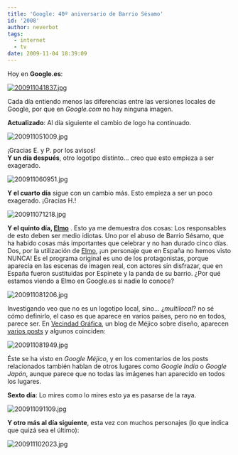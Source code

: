 ```yaml
---
title: 'Google: 40º aniversario de Barrio Sésamo'
id: '2008'
author: neverbot
tags:
  - internet
  - tv
date: 2009-11-04 18:39:09
---
```


Hoy en **Google.es**:

[![200911041837.jpg](./google-40º-aniversario-de-barrio-sesamo/200911041837.jpg)](http://www.google.es/search?q=Barrio+S%C3%A9samo&hl=es&ct=bigbird-hp&oi=ddle)

Cada día entiendo menos las diferencias entre las versiones locales de Google, por que en _Google.com_ no hay ninguna imagen.

**Actualizado**: Al día siguiente el cambio de logo ha continuado.

![200911051009.jpg](./google-40º-aniversario-de-barrio-sesamo/200911051009.jpg)  

¡Gracias E. y P. por los avisos!  
**Y un día después**, otro logotipo distinto... creo que esto empieza a ser exagerado.  

![200911060951.jpg](./google-40º-aniversario-de-barrio-sesamo/200911060951.jpg)

**Y el cuarto día** sigue con un cambio más. Esto empieza a ser un poco exagerado. ¡Gracias H.!

![200911071218.jpg](./google-40º-aniversario-de-barrio-sesamo/200911071218.jpg)

**Y el quinto día, [Elmo](http://en.wikipedia.org/wiki/Elmo)** . Esto ya me demuestra dos cosas: Los responsables de esto deben ser medio idiotas. Uno por el abuso de Barrio Sésamo, que ha habido cosas más importantes que celebrar y no han durado cinco días. Dos, por la utilización de [Elmo](http://en.wikipedia.org/wiki/Elmo), ¡un personaje que en España no hemos visto NUNCA! Es el programa original es uno de los protagonistas, porque aparecía en las escenas de imagen real, con actores sin disfrazar, que en España fueron sustituidas por Espinete y la panda de su barrio. ¿Por qué estamos viendo a Elmo en Google.es si nadie lo conoce?

![200911081206.jpg](./google-40º-aniversario-de-barrio-sesamo/200911081206.jpg)

Investigando veo que no es un logotipo local, sino... ¿_multilocal_? no sé cómo definirlo, el caso es que aparece en varios países, pero no en todos, parece ser. En [Vecindad Gráfica](http://blogvecindad.com/), un blog de Méjico sobre diseño, aparecen [varios posts](http://blogvecindad.com/en-el-logo-de-google-40-aniversario-de-plaza-sesamo/2009/11/04) y algunos coinciden:

![200911081949.jpg](./google-40º-aniversario-de-barrio-sesamo/200911081949.jpg)

Éste se ha visto en _Google Méjico_, y en los comentarios de los posts relacionados también hablan de otros lugares como _Google India_ o _Google Japón_, aunque parece que no todas las imágenes han aparecido en todos los lugares.

**Sexto día**: Lo mires como lo mires esto ya es pasarse de la raya.

![200911091109.jpg](./google-40º-aniversario-de-barrio-sesamo/200911091109.jpg)

**Y otro más al día siguiente**, esta vez con muchos personajes (lo que indica que quizá sea el último):

![200911102023.jpg](./google-40º-aniversario-de-barrio-sesamo/200911102023.jpg)
